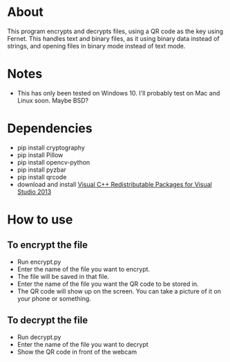 # About
This program encrypts and decrypts files, using a QR code as the key using Fernet. This handles text and binary files, as it using binary data instead of strings, and opening files in binary mode instead of text mode.
# Notes
- This has only been tested on Windows 10. I'll probably test on Mac and Linux soon. Maybe BSD?
# Dependencies
- pip install cryptography
- pip install Pillow
- pip install opencv-python
- pip install pyzbar
- pip install qrcode
- download and install [Visual C++ Redistributable Packages for Visual Studio 2013](https://www.microsoft.com/en-us/download/details.aspx?id=40784)
# How to use
## To encrypt the file
- Run encrypt.py
- Enter the name of the file you want to encrypt.
- The file will be saved in that file.
- Enter the name of the file you want the QR code to be stored in.
- The QR code will show up on the screen. You can take a picture of it on your phone or something.
## To decrypt the file
- Run decrypt.py
- Enter the name of the file you want to decrypt
- Show the QR code in front of the webcam
